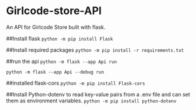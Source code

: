 # Girlcode-store-API

An API for Girlcode Store built with flask.

##Install flask
```python -m pip install Flask```

##Install required packages
```python -m pip install -r requirements.txt ```

##run the api
```python -m flask --app Api run```

 ```python -m flask --app Api --debug run```
 
##installed flask-cors
```python -m pip install Flask-cors```

##Install Python-dotenv to read key-value pairs from a .env file and can set them as environment variables.
```python -m pip install python-dotenv```

